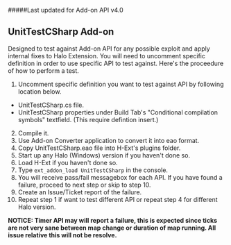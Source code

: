 #####Last updated for Add-on API v4.0

UnitTestCSharp Add-on
---

Designed to test against Add-on API for any possible exploit and apply internal fixes to Halo Extension. You will need to uncomment specific definition in order to use specific API to test against. Here's the proceedure of how to perform a test.

1. Uncomment specific definition you want to test against API by following location below.
  * UnitTestCSharp.cs file.
  * UnitTestCSharp properties under Build Tab's "Conditional compilation symbols" textfield. (This require defintion insert.)
2. Compile it.
3. Use Add-on Converter application to convert it into eao format.
4. Copy UnitTestCSharp.eao file into H-Ext's plugins folder.
5. Start up any Halo (Windows) version if you haven't done so.
6. Load H-Ext if you haven't done so.
7. Type `ext_addon_load UnitTestCSharp` in the console.
8. You will receive pass/fail messagebox for each API. If you have found a failure, proceed to next step or skip to step 10.
9. Create an Issue/Ticket report of the failure.
10. Repeat step 1 if want to test different API or repeat step 4 for different Halo version.

**NOTICE: Timer API may will report a failure, this is expected since ticks are not very sane between map change or duration of map running. All issue relative this will not be resolve.**
